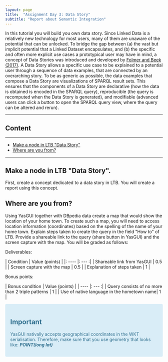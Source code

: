 ```yaml
---
layout: page
title:  "Assignment Day 3: Data Story"
subtitle: "Report about Semantic Integration"
---
```


In this tutorial you will build you own data story. 
Since Linked Data is a relatively new technology for most users, many of them are
unaware of the potential that can be unlocked. To bridge the gap between (a) the
vast but implicit potential that a Linked Dataset encapsulates, and (b) the specific
and often more explicit use cases a prototypical user may have in mind, a concept
of Data Stories was introduced and developed by 
[Folmer and Beek (2017)](https://scholarworks.umass.edu/foss4g/vol17/iss1/23/). A Data
Story allows a specific use case to be explained to a potential user through a
sequence of data examples, that are connected by an overarching story. To be as
generic as possible, the data examples that compose a Data Story are
visualizations of SPARQL result sets. This ensures that the components of a Data
Story are declarative (how the data is obtained is encoded in the SPARQL query),
reproducible (the query is recomputed when the Data Story is generated), and
modifiable (advanced users can click a button to open the SPARQL query view,
where the query can be altered and rerun). 

---------------

## Content
---
- [Make a node in LTB "Data Story"](#story)
- [Where are you from?](#where)

--------------

## Make a node in LTB "Data Story".  <a name="story"></a>
First, create a concept dedicated to a data story in LTB. You will create a report 
using this concept.

## Where are you from?  <a name="where"></a>
Using YasGUI together with DBpedia data create a map that would show
 the location of your home town.
To create such a map, you will need to access location information 
(coordinates) based on the spelling of the name of your home town.
Explain steps taken to create the query in the field "How to" of LTB. 
Provide a shareable link to the query (share button in YasGUI) 
and the screen capture with the map.
You will be graded as follows: 

Deliverables: 

| Condition | Value (points) |
|: ---- |: --- :|
| Shareable link from YasGUI | 0.5 |
| Screen capture with the map | 0.5 |
| Explanation of steps taken | 1  |


Bonus points: 

| Bonus condition | Value (points) |
| ---- |: --- :|
| Query consists of no more than 2 triple patterns | 1 |
| Use of native language in the hometown name| 1 | 

<div style="color: #31708f; background-color: #d9edf7; border-color: #bce8f1; padding: 15px; margin-bottom: 20px; border: 1px solid transparent; border-radius: 4px;">
  <h2 style="color: #31708f;">Important</h2>
  <p>YasGUI nativally accepts geographical coordinates 
  in the WKT serialisation. Therefore, make sure that you use 
  geometry that looks like: <strong><i>POINT(long lat)</i></strong>
  </p>
</div>